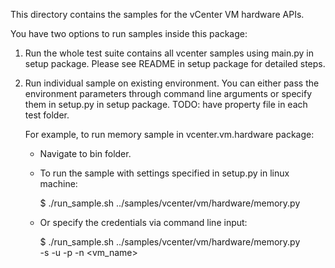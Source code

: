 This directory contains the samples for the vCenter VM hardware APIs.

You have two options to run samples inside this package:

1.  Run the whole test suite contains all vcenter samples using main.py in
    setup package. Please see README in setup package for detailed steps.

2.  Run individual sample on existing environment. You can either pass the
    environment parameters through command line arguments or specify them in
    setup.py in setup package. TODO: have property file in each test folder.

    For example, to run memory sample in vcenter.vm.hardware package:

    * Navigate to bin folder.

    * To run the sample with settings specified in setup.py
      in linux machine:

       $ ./run_sample.sh ../samples/vcenter/vm/hardware/memory.py

    * Or specify the credentials via command line input:

       $ ./run_sample.sh ../samples/vcenter/vm/hardware/memory.py \
            -s <server> -u <username> -p <password> -n <vm_name>